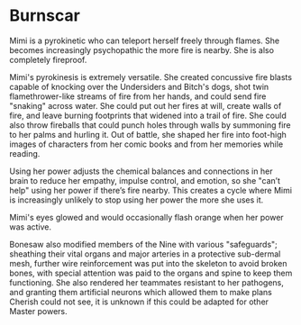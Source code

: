 # Burnscar
Mimi is a pyrokinetic who can teleport herself freely through flames. She becomes increasingly psychopathic the more fire is nearby. She is also completely fireproof.

Mimi's pyrokinesis is extremely versatile. She created concussive fire blasts capable of knocking over the Undersiders and  Bitch's dogs, shot twin flamethrower-like streams of fire from her hands, and could send fire "snaking" across water. She could put out her fires at will, create walls of fire, and leave burning footprints that widened into a trail of fire. She could also throw fireballs that could punch holes through walls by summoning fire to her palms and hurling it. Out of battle, she shaped her fire into foot-high images of characters from her comic books and from her memories while reading.

Using her power adjusts the chemical balances and connections in her brain to reduce her empathy, impulse control, and emotion, so she "can’t help" using her power if there’s fire nearby. This creates a cycle where Mimi is increasingly unlikely to stop using her power the more she uses it.

Mimi's eyes glowed and would occasionally flash orange when her power was active.

Bonesaw also modified members of the Nine with various "safeguards"; sheathing their vital organs and major arteries in a protective sub-dermal mesh, further wire reinforcement was put into the skeleton to avoid broken bones, with special attention was paid to the organs and spine to keep them functioning. She also rendered her teammates resistant to her pathogens, and granting them artificial neurons which allowed them to make plans Cherish could not see, it is unknown if this could be adapted for other Master powers.
